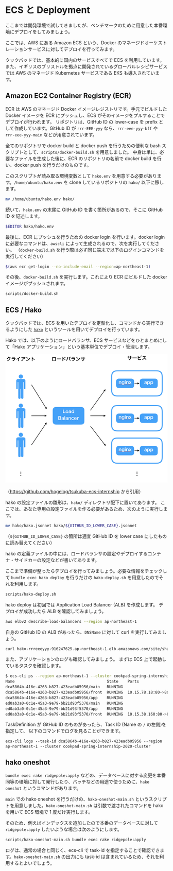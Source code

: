 # ECS と Deployment

ここまでは開発環境で試してきましたが、ベンチマークのために用意した本番環境にデプロイをしてみましょう。

ここでは、AWS にある Amazon ECS という、Docker のマネージドオーケストレーションサービスに対してデプロイを行ってみます。

クックパッドでは、基本的に国内のサービスすべてで ECS を利用しています。
また、イギリスのブリストルを拠点に開発されているグローバルレシピサービスでは AWS のマネージド Kubernetes サービスである EKS も導入されています。

## Amazon EC2 Container Registry (ECR)

ECR は AWS のマネージド Docker イメージレジストリです。手元でビルドした Docker イメージを ECR にプッシュし、ECS がそのイメージをプルすることでデプロイが行われます。
リポジトリは、GitHub ID の lower-case を prefix として作成しています。GitHub ID が `rrr-EEE-yyy` なら、`rrr-eee-yyy-bff` や `rrr-eee-yyy-main` などが用意されています。

全てのリポジトリで docker build と docker push を行うための便利な bash スクリプトとして、`scripts/docker-build.sh` を用意しました。
中身は単に、必要なファイルを生成した後に、ECR のリポジトリの名前で docker build を行い、docker push を行うだけのものです。

このスクリプトが読み取る環境変数として `hako.env` を用意する必要があります。`/home/ubuntu/hako.env` を clone しているリポジトリの `hako/` 以下に移します。

```sh
mv /home/ubuntu/hako.env hako/
```

続いて、`hako.env` の末尾に GitHub ID を書く箇所があるので、そこに GitHub ID を記述します。

```sh
$EDITOR hako/hako.env
```

最後に、ECR にプッシュを行うための docker login を行います。docker login に必要なコマンドは、`awscli` によって生成されるので、次を実行してください。
（`docker-build.sh` を行う際は必ず同じ端末で以下のログインコマンドを実行してください）

```sh
$(aws ecr get-login --no-include-email --region=ap-northeast-1)
```

その後、`docker-build.sh` を実行します。これにより ECR にビルドした docker イメージがプッシュされます。

```sh
scripts/docker-build.sh
```

## ECS / Hako

クックパッドでは、ECS を用いたデプロイを定型化し、コマンドから実行できるようにした [`hako`](https://github.com/eagletmt/hako) というツールを用いてデプロイを行っています。

Hako では、以下のようにロードバランサ、ECS サービスなどをひとまとめにして「Hako アプリケーション」という基本単位でデプロイ・管理します。

![https://github.com/hogelog/tsukuba-ecs-internship から引用](https://raw.githubusercontent.com/hogelog/tsukuba-ecs-internship/master/images/hako-basic.png)

（https://github.com/hogelog/tsukuba-ecs-internship から引用）

hako の設定ファイルの雛形は、`hako/` ディレクトリ配下に置いてあります。
ここでは、あなた専用の設定ファイルを作る必要があるため、次のように実行します。

```sh
mv hako/hako.jsonnet hako/${GITHUB_ID_LOWER_CASE}.jsonnet
```

（`${GITHUB_ID_LOWER_CASE}` の箇所は適宜 GitHub ID を lower case にしたものに読み替えてください）

hako の定義ファイルの中には、ロードバランサの設定やデプロイするコンテナ・サイドカーの設定などが書いてあります。

ここまで準備が整ったらデプロイを行ってみましょう。必要な情報をチェックして `bundle exec hako deploy` を行うだけの `hako-deploy.sh` を用意したのでそれを利用します。

```sh
scripts/hako-deploy.sh
```


hako deploy は初回では Application Load Balancer (ALB) を作成します。
デプロイが成功したら ALB を確認してみましょう。

```sh
aws elbv2 describe-load-balancers --region ap-northeast-1
```

自身の GitHub ID の ALB があったら、`DNSName` に対して curl を実行してみましょう。

```sh
curl hako-rrreeeyyy-916247625.ap-northeast-1.elb.amazonaws.com/site/sha
```

また、アプリケーションのログも確認してみましょう。
まずは ECS 上で起動しているタスクを確認します。

```sh
$ ecs-cli ps --region ap-northeast-1 --cluster cookpad-spring-internship-2020-cluster
Name                                        State    Ports                    TaskDefinition  Health
dca5864b-416e-4263-b827-423eadb05956/main   RUNNING                           rrreeeyyy:23    UNKNOWN
dca5864b-416e-4263-b827-423eadb05956/front  RUNNING  10.15.78.18:80->80/tcp   rrreeeyyy:23    UNKNOWN
dca5864b-416e-4263-b827-423eadb05956/app    RUNNING                           rrreeeyyy:23    UNKNOWN
ed0ab3a0-0c1e-45a3-9e79-bb21d93f5370/main   RUNNING                           rrreeeyyy:23    UNKNOWN
ed0ab3a0-0c1e-45a3-9e79-bb21d93f5370/app    RUNNING                           rrreeeyyy:23    UNKNOWN
ed0ab3a0-0c1e-45a3-9e79-bb21d93f5370/front  RUNNING  10.15.38.160:80->80/tcp  rrreeeyyy:23    UNKNOWN
```

TaskDefinition が GitHub ID のものがあったら、Task ID (Name の `/` の左側)を指定して、
以下のコマンドでログを見ることができます。

```
ecs-cli logs --task-id dca5864b-416e-4263-b827-423eadb05956 --region ap-northeast-1 --cluster cookpad-spring-internship-2020-cluster
```

## hako oneshot

`bundle exec rake ridgepole:apply` などの、データベースに対する変更を本番同等の環境に対して発行したり、バッチなどの用途で使うために、`hako oneshot` というコマンドがあります。

`main` での hako oneshot を行うだけの、`hako-oneshot-main.sh` というスクリプトを用意しました。`hako-oneshot-main.sh` は引数で渡されたコマンドを hako を用いて ECS 環境で 1 度だけ実行します。

そのため、例えばインデックスを追加したので本番のデータベースに対して `ridgepole:apply` したいような場合は次のようにします。

```sh
scripts/hako-oneshot-main.sh bundle exec rake ridgepole:apply
```

ログは、通常の場合と同じく、ecs-cli で task-id を指定することで確認できます。`hako-oneshot-main.sh` の出力にも task-id は含まれているため、それを利用するとよいでしょう。
